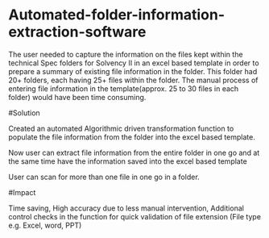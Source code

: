 # Automated-folder-information-extraction-software
The user needed to capture the information on the files kept within the technical Spec folders for Solvency II in an excel based template in order to prepare a summary of existing file information in the folder. This folder had 20+ folders, each having 25+ files within the folder. The manual process of entering file information in the template(approx. 25 to 30 files in each folder) would have been time consuming.

#Solution

Created an automated Algorithmic driven transformation function to populate the file information from the folder into the excel based template.

Now user can extract file information from the entire folder in one go and at the same time have the information saved into the excel based template

User can scan for more than one file in one go in a folder.

#Impact

Time saving,
High accuracy due to less manual intervention,
Additional control checks in the function for quick validation of file extension (File type e.g. Excel, word, PPT) 

